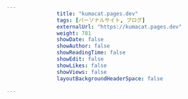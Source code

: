---
                title: "kumacat.pages.dev"
                tags: [パーソナルサイト, ブログ]
                externalUrl: "https://kumacat.pages.dev"
                weight: 781
                showDate: false
                showAuthor: false
                showReadingTime: false
                showEdit: false
                showLikes: false
                showViews: false
                layoutBackgroundHeaderSpace: false
                ---

